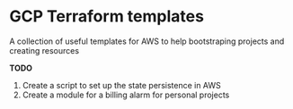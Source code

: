 # GCP Terraform templates

A collection of useful templates for AWS to help bootstraping projects and creating resources

**TODO**
1. Create a script to set up the state persistence in AWS
2. Create a module for a billing alarm for personal projects
